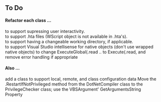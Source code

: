 ## To Do

#### Refactor each class ...

to support supressing user interactivity.  
to support .hta files (WScript object is not available in .hta's).  
to support having a changeable working directory, if applicable.  
to support Visual Studio intellisense for native objects (don't use wrapped native objects)
to change ExecuteGlobal(.read .. to Execute(.read, and remove error handling if appropriate

#### Also ...
add a class to support local, remote, and class configuration data
Move the .RestartIfNotPrivileged method from the DotNetCompiler class to the PrivilegeChecker class; use the VBSArgument' GetArgumentsString Property

